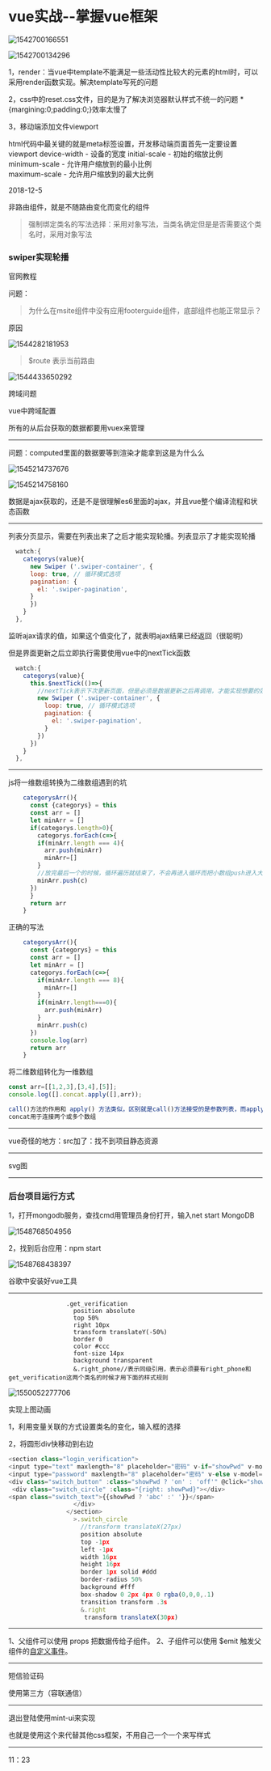 # vue实战--掌握vue框架

![1542700166551](image/1542700166551.png)

![1542700134296](image/1542700134296.png)

1，render：当vue中template不能满足一些活动性比较大的元素的html时，可以采用render函数实现。解决template写死的问题

2，css中的reset.css文件，目的是为了解决浏览器默认样式不统一的问题  *{margining:0;padding:0;}效率太慢了

3，移动端添加文件viewport

html代码中最关键的就是meta标签设置，开发移动端页面首先一定要设置viewport 
<meta name="viewport" content="width=device-width, initial-scale=1.0, user-scalable=no, minimum-scale=1.0, maximum-scale=1.0" />
device-width - 设备的宽度
initial-scale - 初始的缩放比例  
minimum-scale - 允许用户缩放到的最小比例   
maximum-scale - 允许用户缩放到的最大比例  



2018-12-5

非路由组件，就是不随路由变化而变化的组件

> 强制绑定类名的写法选择：采用对象写法，当类名确定但是是否需要这个类名时，采用对象写法



### swiper实现轮播

官网教程

问题：

> 为什么在msite组件中没有应用footerguide组件，底部组件也能正常显示？

原因

![1544282181953](image/1544282181953.png)

> $route 表示当前路由

![1544433650292](image/1544433650292.png)

跨域问题

vue中跨域配置

所有的从后台获取的数据都要用vuex来管理



---

问题：computed里面的数据要等到渲染才能拿到这是为什么么

![1545214737676](image/1545214737676.png)

![1545214758160](image/1545214758160.png)

数据是ajax获取的，还是不是很理解es6里面的ajax，并且vue整个编译流程和状态函数



---

列表分页显示，需要在列表出来了之后才能实现轮播。列表显示了才能实现轮播

```js
  watch:{
    categorys(value){
      new Swiper ('.swiper-container', {
      loop: true, // 循环模式选项
      pagination: {
        el: '.swiper-pagination',
      }
      })         
    }
  },
```



监听ajax请求的值，如果这个值变化了，就表明ajax结果已经返回（很聪明）

但是界面更新之后立即执行需要使用vue中的nextTick函数

```js
  watch:{
    categorys(value){
      this.$nextTick(()=>{
        //nextTick表示下次更新页面，但是必须是数据更新之后再调用，才能实现想要的效果
        new Swiper ('.swiper-container', {
          loop: true, // 循环模式选项
          pagination: {
            el: '.swiper-pagination',
          }
        })  
      })
    }
  },
```





---

js将一维数组转换为二维数组遇到的坑

```js
    categorysArr(){
      const {categorys} = this
      const arr = []
      let minArr = []
      if(categorys.length>0){
        categorys.forEach(c=>{
        if(minArr.length === 4){
          arr.push(minArr)
          minArr=[]
        }
        //放完最后一个的时候，循环遍历就结束了，不会再进入循环而把小数组push进入大数组
        minArr.push(c)
      })
      }
      return arr
    }
```

正确的写法

```js
    categorysArr(){
      const {categorys} = this
      const arr = []
      let minArr = []
      categorys.forEach(c=>{
        if(minArr.length === 8){
          minArr=[]
        }
        if(minArr.length===0){
          arr.push(minArr)
        }
        minArr.push(c)
      })
      console.log(arr)
      return arr
    }
```

将二维数组转化为一维数组

```js
const arr=[[1,2,3],[3,4],[5]];
console.log([].concat.apply([],arr));

call()方法的作用和 apply() 方法类似，区别就是call()方法接受的是参数列表，而apply()方法接受的是一个参数数组。
concat用于连接两个或多个数组
```



---

vue奇怪的地方：src加了：找不到项目静态资源



---

svg图

----

### 后台项目运行方式

1，打开mongodb服务，查找cmd用管理员身份打开，输入net start MongoDB

![1548768504956](image/1548768504956.png)

2，找到后台应用：npm start

![1548768438397](image/1548768438397.png)



谷歌中安装好vue工具

----

```less
                .get_verification
                  position absolute
                  top 50%
                  right 10px
                  transform translateY(-50%)
                  border 0
                  color #ccc
                  font-size 14px
                  background transparent
                  &.right_phone//表示同级引用，表示必须要有right_phone和get_verification这两个类名的时候才用下面的样式规则
```

![1550052277706](image/1550052277706.png)

实现上图动画

1，利用变量关联的方式设置类名的变化，输入框的选择

2，将圆形div快移动到右边

```js
<section class="login_verification">
<input type="text" maxlength="8" placeholder="密码" v-if="showPwd" v-model="pwd">
<input type="password" maxlength="8" placeholder="密码" v-else v-model="pwd">
<div class="switch_button" :class="showPwd ? 'on' : 'off'" @click="showPwd = !showPwd">
 <div class="switch_circle" :class="{right: showPwd}"></div>
<span class="switch_text">{{showPwd ? 'abc' :' '}}</span>
                  </div>
                </section>
                  >.switch_circle
                    //transform translateX(27px)
                    position absolute
                    top -1px
                    left -1px
                    width 16px
                    height 16px
                    border 1px solid #ddd
                    border-radius 50%
                    background #fff
                    box-shadow 0 2px 4px 0 rgba(0,0,0,.1)
                    transition transform .3s
                    &.right
                     transform translateX(30px)
```

---

1、父组件可以使用 props 把数据传给子组件。
2、子组件可以使用 $emit 触发父组件的[自定义事件](https://www.baidu.com/s?wd=%E8%87%AA%E5%AE%9A%E4%B9%89%E4%BA%8B%E4%BB%B6&tn=24004469_oem_dg&rsv_dl=gh_pl_sl_csd)。

---

短信验证码

使用第三方（容联通信）

---

退出登陆使用mint-ui来实现

也就是使用这个来代替其他css框架，不用自己一个一个来写样式

---

11：23